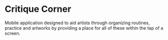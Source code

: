 # Critique Corner

Mobile application designed to aid artists through organizing routines, practice and artworks by providing a place for all of these within the tap of a screen.
